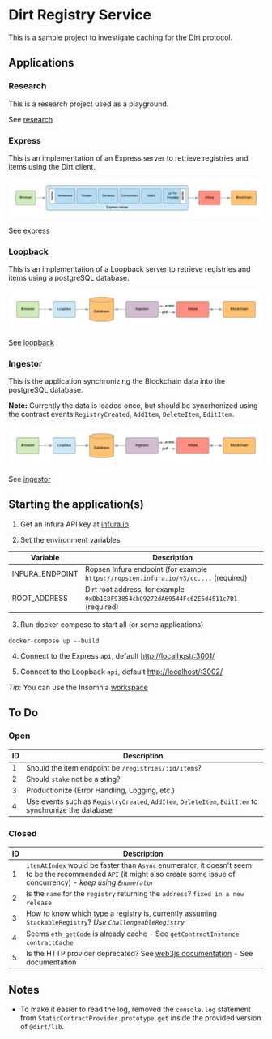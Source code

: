 # Dirt Registry Service

This is a sample project to investigate caching for the Dirt protocol.

## Applications

### Research

This is a research project used as a playground.

See [research](./research)

### Express

This is an implementation of an Express server to retrieve registries and items using the Dirt client.

![Express](/docs/images/express.png)

See [express](./express)

### Loopback

This is an implementation of a Loopback server to retrieve registries and items using a postgreSQL database.

![Loopback](/docs/images/loopback.png)

See [loopback](./loopback)

### Ingestor

This is the application synchronizing the Blockchain data into the postgreSQL database.

**Note:** Currently the data is loaded once, but should be syncrhonized using the contract events `RegistryCreated`, `AddItem`, `DeleteItem`, `EditItem`.

![Loopback](/docs/images/loopback.png)

See [ingestor](./ingestor)

## Starting the application(s)

1. Get an Infura API key at [infura.io](infura.io).

2. Set the environment variables

Variable | Description
---- | ----
INFURA_ENDPOINT | Ropsen Infura endpoint (for example `https://ropsten.infura.io/v3/cc....` (required)
ROOT_ADDRESS | Dirt root address, for example `0xDb1E8F93854cbC9272dA69544Fc62E5d4511c7D1` (required)

3. Run docker compose to start all (or some applications)

`docker-compose up --build`

4. Connect to the Express `api`, default [http://localhost/:3001/](http://localhost/:3001/)

5. Connect to the Loopback `api`, default [http://localhost/:3002/](http://localhost/:3002/)

*Tip*: You can use the Insomnia [workspace](./tools/insomnia)

## To Do

### Open

ID | Description
---- | ----
1 | Should the item endpoint be `/registries/:id/items`?
2 | Should `stake` not be a sting?
3 | Productionize (Error Handling, Logging, etc.)
4 | Use events such as `RegistryCreated`, `AddItem`, `DeleteItem`, `EditItem` to synchronize the database

### Closed

ID | Description
---- | ----
1 | `itemAtIndex` would be faster than `Async` enumerator, it doesn't seem to be the recommended `API` (it might also create some issue of concurrency) - *keep using `Enumerator`*
2 | Is the `name` for the `registry` returning the `address`? `fixed in a new release`
3 | How to know which type a registry is, currently assuming `StackableRegistry`? *Use `ChallengeableRegistry`*
4 | Seems `eth_getCode` is already cache - See `getContractInstance` `contractCache`
5 | Is the HTTP provider deprecated? See [web3js documentation](https://web3js.readthedocs.io/en/1.0/web3.html#value) - See documentation

## Notes

- To make it easier to read the log, removed the `console.log` statement from `StaticContractProvider.prototype.get` inside the provided version of `@dirt/lib`.
